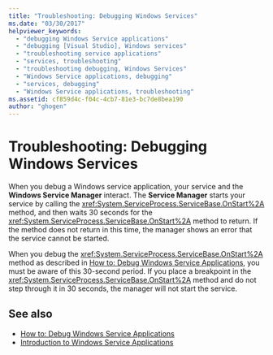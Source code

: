```yaml
---
title: "Troubleshooting: Debugging Windows Services"
ms.date: "03/30/2017"
helpviewer_keywords: 
  - "debugging Windows Service applications"
  - "debugging [Visual Studio], Windows services"
  - "troubleshooting service applications"
  - "services, troubleshooting"
  - "troubleshooting debugging, Windows Services"
  - "Windows Service applications, debugging"
  - "services, debugging"
  - "Windows Service applications, troubleshooting"
ms.assetid: cf859d4c-f04c-4cb7-81e3-bc7de8bea190
author: "ghogen"
---
```

# Troubleshooting: Debugging Windows Services
When you debug a Windows service application, your service and the **Windows Service Manager** interact. The **Service Manager** starts your service by calling the <xref:System.ServiceProcess.ServiceBase.OnStart%2A> method, and then waits 30 seconds for the <xref:System.ServiceProcess.ServiceBase.OnStart%2A> method to return. If the method does not return in this time, the manager shows an error that the service cannot be started.  
  
 When you debug the <xref:System.ServiceProcess.ServiceBase.OnStart%2A> method as described in [How to: Debug Windows Service Applications](how-to-debug-windows-service-applications.md), you must be aware of this 30-second period. If you place a breakpoint in the <xref:System.ServiceProcess.ServiceBase.OnStart%2A> method and do not step through it in 30 seconds, the manager will not start the service.  
  
## See also

- [How to: Debug Windows Service Applications](how-to-debug-windows-service-applications.md)
- [Introduction to Windows Service Applications](introduction-to-windows-service-applications.md)
